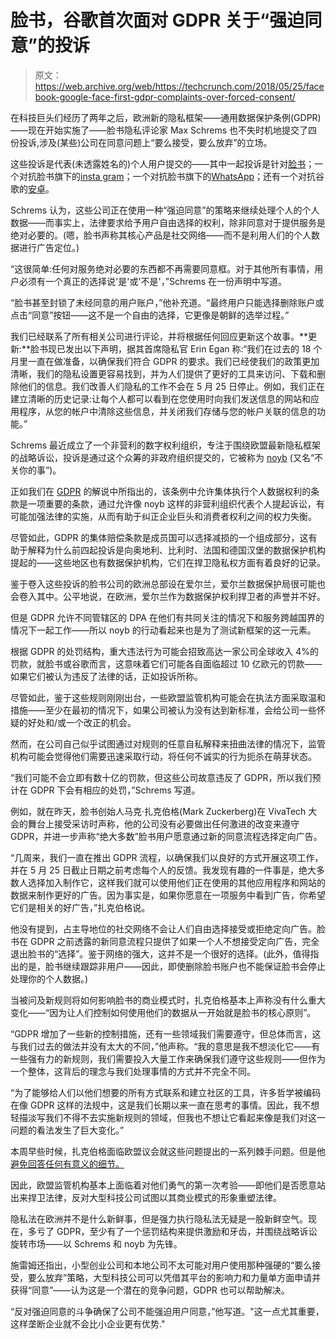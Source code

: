 # 脸书，谷歌首次面对 GDPR 关于“强迫同意”的投诉

> 原文：<https://web.archive.org/web/https://techcrunch.com/2018/05/25/facebook-google-face-first-gdpr-complaints-over-forced-consent/>

在科技巨头们经历了两年之后，欧洲新的隐私框架——通用数据保护条例(GDPR)——现在开始实施了——脸书隐私评论家 Max Schrems 也不失时机地提交了四份投诉,涉及(某些)公司在同意问题上“要么接受，要么放弃”的立场。

这些投诉是代表(未透露姓名的)个人用户提交的——其中一起投诉是针对[脸书](https://web.archive.org/web/20230406072158/https://noyb.eu/wp-content/uploads/2018/05/complaint-facebook.pdf)；一个对抗脸书旗下的[insta gram](https://web.archive.org/web/20230406072158/https://noyb.eu/wp-content/uploads/2018/05/complaint-instagram.pdf)；一个对抗脸书旗下的[WhatsApp](https://web.archive.org/web/20230406072158/https://noyb.eu/wp-content/uploads/2018/05/complaint-whatsapp.pdf)；还有一个对抗谷歌的[安卓](https://web.archive.org/web/20230406072158/https://noyb.eu/wp-content/uploads/2018/05/complaint-android.pdf)。

Schrems 认为，这些公司正在使用一种“强迫同意”的策略来继续处理个人的个人数据——而事实上，法律要求给予用户自由选择的权利，除非同意对于提供服务是绝对必要的。(嗯，脸书声称其核心产品是社交网络——而不是利用人们的个人数据进行广告定位。)

“这很简单:任何对服务绝对必要的东西都不再需要同意框。对于其他所有事情，用户必须有一个真正的选择说'是'或'不是'，”Schrems 在一份声明中写道。

“脸书甚至封锁了未经同意的用户账户，”他补充道。“最终用户只能选择删除账户或点击“同意”按钮——这不是一个自由的选择，它更像是朝鲜的选举过程。”

我们已经联系了所有相关公司进行评论，并将根据任何回应更新这个故事。**更新:**脸书现已发出以下声明，据其首席隐私官 Erin Egan 称:“我们在过去的 18 个月里一直在做准备，以确保我们符合 GDPR 的要求。我们已经使我们的政策更加清晰，我们的隐私设置更容易找到，并为人们提供了更好的工具来访问、下载和删除他们的信息。我们改善人们隐私的工作不会在 5 月 25 日停止。例如，我们正在建立清晰的历史记录:让每个人都可以看到在您使用时向我们发送信息的网站和应用程序，从您的帐户中清除这些信息，并关闭我们存储与您的帐户关联的信息的功能。”

Schrems 最近成立了一个非营利的数字权利组织，专注于围绕欧盟最新隐私框架的战略诉讼，投诉是通过这个众筹的非政府组织提交的，它被称为 [noyb](https://web.archive.org/web/20230406072158/https://noyb.eu/) (又名“不关你的事”)。

正如我们在 [GDPR](https://web.archive.org/web/20230406072158/https://techcrunch.com/2018/01/20/wtf-is-gdpr/) 的解说中所指出的，该条例中允许集体执行个人数据权利的条款是一项重要的条款，通过允许像 noyb 这样的非营利组织代表个人提起诉讼，有可能加强法律的实施，从而有助于纠正企业巨头和消费者权利之间的权力失衡。

尽管如此，GDPR 的集体赔偿条款是成员国可以选择减损的一个组成部分，这有助于解释为什么前四起投诉是向奥地利、比利时、法国和德国汉堡的数据保护机构提起的——这些地区也有数据保护机构，它们在捍卫隐私权方面有着良好的记录。

鉴于卷入这些投诉的脸书公司的欧洲总部设在爱尔兰，爱尔兰数据保护局很可能也会卷入其中。公平地说，在欧洲，爱尔兰作为数据保护权利捍卫者的声誉并不好。

但是 GDPR 允许不同管辖区的 DPA 在他们有共同关注的情况下和服务跨越国界的情况下一起工作——所以 noyb 的行动看起来也是为了测试新框架的这一元素。

根据 GDPR 的处罚结构，重大违法行为可能会招致高达一家公司全球收入 4%的罚款，就脸书或谷歌而言，这意味着它们可能各自面临超过 10 亿欧元的罚款——如果它们被认为违反了法律的话，正如投诉所称。

尽管如此，鉴于这些规则刚刚出台，一些欧盟监管机构可能会在执法方面采取温和措施——至少在最初的情况下，如果公司被认为没有达到新标准，会给公司一些怀疑的好处和/或一个改正的机会。

然而，在公司自己似乎试图通过对规则的任意自私解释来扭曲法律的情况下，监管机构可能会觉得他们需要迅速采取行动，将任何不诚实的行为扼杀在萌芽状态。

“我们可能不会立即有数十亿的罚款，但这些公司故意违反了 GDPR，所以我们预计在 GDPR 下会有相应的处罚，”Schrems 写道。

例如，就在昨天，脸书创始人马克·扎克伯格(Mark Zuckerberg)在 VivaTech 大会的舞台上接受采访时声称，他的公司没有必要做出任何激进的改变来遵守 GDPR，并进一步声称“绝大多数”脸书用户愿意通过新的同意流程选择定向广告。

“几周来，我们一直在推出 GDPR 流程，以确保我们以良好的方式开展这项工作，并在 5 月 25 日截止日期之前考虑每个人的反馈。我发现有趣的一件事是，绝大多数人选择加入制作它，这样我们就可以使用他们正在使用的其他应用程序和网站的数据来制作更好的广告。因为事实是，如果你愿意在一项服务中看到广告，你希望它们是相关的好广告，”扎克伯格说。

他没有提到，占主导地位的社交网络不会让人们自由选择接受或拒绝定向广告。脸书在 GDPR 之前透露的新同意流程只提供了如果一个人不想接受定向广告，完全退出脸书的“选择”。鉴于网络的强大，这并不是一个很好的选择。(此外，值得指出的是，脸书继续跟踪非用户——因此，即使删除脸书账户也不能保证脸书会停止处理你的个人数据。)

当被问及新规则将如何影响脸书的商业模式时，扎克伯格基本上声称没有什么重大变化——“因为让人们控制如何使用他们的数据从一开始就是脸书的核心原则”。

“GDPR 增加了一些新的控制措施，还有一些领域我们需要遵守，但总体而言，这与我们过去的做法并没有太大的不同，”他声称。“我的意思是我不想淡化它——有一些强有力的新规则，我们需要投入大量工作来确保我们遵守这些规则——但作为一个整体，这背后的理念与我们处理事情的方式并不完全不同。

“为了能够给人们以他们想要的所有方式联系和建立社区的工具，许多哲学被编码在像 GDPR 这样的法规中，这是我们长期以来一直在思考的事情。因此，我不想轻描淡写我们不得不去实施新规则的领域，但我也不想让它看起来像是我们对这一问题的看法发生了巨大变化。”

本周早些时候，扎克伯格面临欧盟议会就这些问题提出的一系列棘手问题。但是他[避免回答任何有意义的细节。](https://web.archive.org/web/20230406072158/https://www.google.es/url?sa=t&rct=j&q=&esrc=s&source=web&cd=2&cad=rja&uact=8&ved=0ahUKEwizgpufsqDbAhWEuxQKHUiJCJ8QqOcBCC8wAQ&url=https%3A%2F%2Ftechcrunch.com%2F2018%2F05%2F22%2Fzuckerberg-eu-testimony%2F&usg=AOvVaw1V3zCCuFjXmyQjplq_L5YQ)

因此，欧盟监管机构基本上面临着对他们勇气的第一次考验——即他们是否愿意站出来捍卫法律，反对大型科技公司试图以其商业模式的形象重塑法律。

隐私法在欧洲并不是什么新鲜事，但是强力执行隐私法无疑是一股新鲜空气。现在，多亏了 GDPR，至少有了一个惩罚结构来提供激励和牙齿，并围绕战略诉讼旋转市场——以 Schrems 和 noyb 为先锋。

施雷姆还指出，小型创业公司和本地公司不太可能对用户使用那种强硬的“要么接受，要么放弃”策略，大型科技公司可以凭借其平台的影响力和力量单方面申请并获得“同意”——认为这是一个潜在的竞争问题，GDPR 也可以帮助解决。

“反对强迫同意的斗争确保了公司不能强迫用户同意，”他写道。"这一点尤其重要，这样垄断企业就不会比小企业更有优势."
